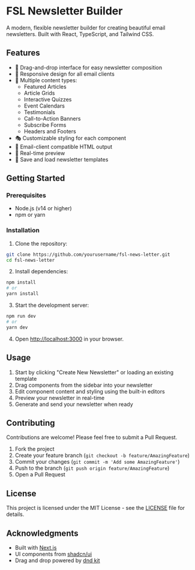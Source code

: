 # FSL Newsletter Builder

A modern, flexible newsletter builder for creating beautiful email newsletters. Built with React, TypeScript, and Tailwind CSS.

## Features

- 🎨 Drag-and-drop interface for easy newsletter composition
- 📱 Responsive design for all email clients
- 🎯 Multiple content types:
  - Featured Articles
  - Article Grids
  - Interactive Quizzes
  - Event Calendars
  - Testimonials
  - Call-to-Action Banners
  - Subscribe Forms
  - Headers and Footers
- 🎭 Customizable styling for each component
- 📧 Email-client compatible HTML output
- 🔄 Real-time preview
- 💾 Save and load newsletter templates

## Getting Started

### Prerequisites

- Node.js (v14 or higher)
- npm or yarn

### Installation

1. Clone the repository:
```bash
git clone https://github.com/yourusername/fsl-news-letter.git
cd fsl-news-letter
```

2. Install dependencies:
```bash
npm install
# or
yarn install
```

3. Start the development server:
```bash
npm run dev
# or
yarn dev
```

4. Open [http://localhost:3000](http://localhost:3000) in your browser.

## Usage

1. Start by clicking "Create New Newsletter" or loading an existing template
2. Drag components from the sidebar into your newsletter
3. Edit component content and styling using the built-in editors
4. Preview your newsletter in real-time
5. Generate and send your newsletter when ready

## Contributing

Contributions are welcome! Please feel free to submit a Pull Request.

1. Fork the project
2. Create your feature branch (`git checkout -b feature/AmazingFeature`)
3. Commit your changes (`git commit -m 'Add some AmazingFeature'`)
4. Push to the branch (`git push origin feature/AmazingFeature`)
5. Open a Pull Request

## License

This project is licensed under the MIT License - see the [LICENSE](LICENSE) file for details.

## Acknowledgments

- Built with [Next.js](https://nextjs.org/)
- UI components from [shadcn/ui](https://ui.shadcn.com/)
- Drag and drop powered by [dnd kit](https://dndkit.com/) 